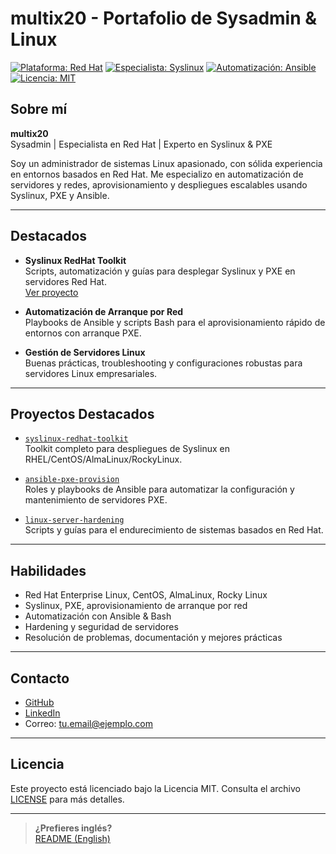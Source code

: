 # multix20 - Portafolio de Sysadmin & Linux

[![Plataforma: Red Hat](https://img.shields.io/badge/Platform-Red%20Hat-E6001F?logo=redhat)](https://www.redhat.com/)
[![Especialista: Syslinux](https://img.shields.io/badge/Specialist-Syslinux-blue?logo=linux)](https://www.syslinux.org/)
[![Automatización: Ansible](https://img.shields.io/badge/Automation-Ansible-EE0000?logo=ansible)](https://www.ansible.com/)
[![Licencia: MIT](https://img.shields.io/badge/License-MIT-green.svg)](LICENSE)

## Sobre mí

**multix20**  
Sysadmin | Especialista en Red Hat | Experto en Syslinux & PXE

Soy un administrador de sistemas Linux apasionado, con sólida experiencia en entornos basados en Red Hat. Me especializo en automatización de servidores y redes, aprovisionamiento y despliegues escalables usando Syslinux, PXE y Ansible.

---

## Destacados

- **Syslinux RedHat Toolkit**  
  Scripts, automatización y guías para desplegar Syslinux y PXE en servidores Red Hat.  
  [Ver proyecto](https://github.com/multix20/syslinux-redhat-toolkit)

- **Automatización de Arranque por Red**  
  Playbooks de Ansible y scripts Bash para el aprovisionamiento rápido de entornos con arranque PXE.

- **Gestión de Servidores Linux**  
  Buenas prácticas, troubleshooting y configuraciones robustas para servidores Linux empresariales.

---

## Proyectos Destacados

- [`syslinux-redhat-toolkit`](https://github.com/multix20/syslinux-redhat-toolkit)  
  Toolkit completo para despliegues de Syslinux en RHEL/CentOS/AlmaLinux/RockyLinux.

- [`ansible-pxe-provision`](https://github.com/multix20/ansible-pxe-provision)  
  Roles y playbooks de Ansible para automatizar la configuración y mantenimiento de servidores PXE.

- [`linux-server-hardening`](https://github.com/multix20/linux-server-hardening)  
  Scripts y guías para el endurecimiento de sistemas basados en Red Hat.

---

## Habilidades

- Red Hat Enterprise Linux, CentOS, AlmaLinux, Rocky Linux
- Syslinux, PXE, aprovisionamiento de arranque por red
- Automatización con Ansible & Bash
- Hardening y seguridad de servidores
- Resolución de problemas, documentación y mejores prácticas

---

## Contacto

- [GitHub](https://github.com/multix20)
- [LinkedIn](https://www.linkedin.com/in/tu-perfil)
- Correo: tu.email@ejemplo.com

---

## Licencia

Este proyecto está licenciado bajo la Licencia MIT. Consulta el archivo [LICENSE](LICENSE) para más detalles.

---

> **¿Prefieres inglés?**  
> [README (English)](README.md)
